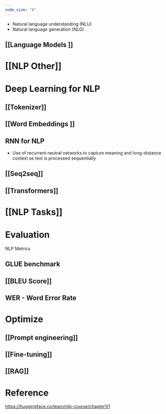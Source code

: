 ```yaml
---
node_size: "6"
---
```

- Natural language understanding (NLU)
- Natural language generation (NLG)
## [[Language Models ]]
# [[NLP Other]]

# Deep Learning for NLP
## [[Tokenizer]]
## [[Word Embeddings ]]
## RNN for NLP
- Use of recurrent neutral networks to capture meaning and long-distance context as text is processed sequentially
## [[Seq2seq]]
## [[Transformers]]
# [[NLP Tasks]]
# Evaluation
NLP Metrics
## GLUE benchmark
## [[BLEU Score]]
## WER - Word Error Rate

# Optimize
## [[Prompt engineering]]
## [[Fine-tuning]]
## [[RAG]]


# Reference
https://huggingface.co/learn/nlp-course/chapter1/1